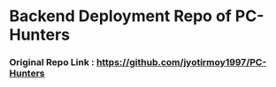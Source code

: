 # Backend Deployment Repo of PC-Hunters

### Original Repo Link : https://github.com/jyotirmoy1997/PC-Hunters